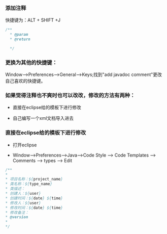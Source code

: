 ### 添加注释

快捷键为：ALT + SHIFT +J

```java
/**
  * @param  
  * @return

  */
```

### 更换为其他的快捷键：

Window-->Preferences-->General-->Keys;找到"add javadoc comment"更改自己喜欢的快捷键。

### 如果觉得注释也不爽时也可以改改，修改的方法有两种：

- 直接在eclipse给的模板下进行修改

- 自己编写一个xml文档导入进去 

### 直接在eclipse给的模板下进行修改

- 打开eclipse

- Window-->Preferences-->Java-->Code Style --> Code Templates --> Comments --> types --> Edit

```java
/**   
*    
* 项目名称：${project_name}   
* 类名称：${type_name}   
* 类描述：   
* 创建人：${user}   
* 创建时间：${date} ${time}   
* 修改人：${user}   
* 修改时间：${date} ${time}   
* 修改备注：   
* @version    
*    
*/
```
